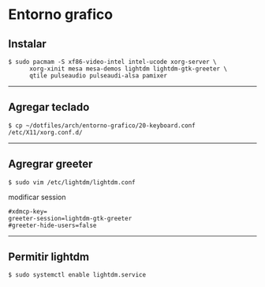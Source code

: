 # Entorno grafico

## Instalar

```console
$ sudo pacmam -S xf86-video-intel intel-ucode xorg-server \
      xorg-xinit mesa mesa-demos lightdm lightdm-gtk-greeter \
      qtile pulseaudio pulseaudi-alsa pamixer
```

---

## Agregar teclado

```console
$ cp ~/dotfiles/arch/entorno-grafico/20-keyboard.conf /etc/X11/xorg.conf.d/
```

---

## Agregrar greeter

```console
$ sudo vim /etc/lightdm/lightdm.conf
```

modificar session

```vim
#xdmcp-key=
greeter-session=lightdm-gtk-greeter
#greeter-hide-users=false
```

---

## Permitir lightdm

```console
$ sudo systemctl enable lightdm.service
```
